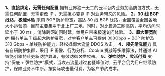 **1、直接绑定，无需任何配置**
   拥有业界独一无二的云平台内业务加高防包方式，无需任何配置，无需更改 IP ，无需担心变更 IP 对业务带来的风险。
**2、30 线 BGP 线路，极速体验**
    采用  BGP 防护带宽，高达 30 线 BGP 线路，全面覆盖全国各地大小运营商，目前主要集中于北上广三地。同时，对比普通三网高防，平均访问时延小于 30  ms ，消除跨网访问时延，给用户带来极速访问体验。
**3、超大带宽防护**
   拥有单点 T 级超大防护带宽，对单客户单点可提供 300Gbps + BGP 防护及  310 Gbps  + 单线防护能力，轻松抵御大流量 DDOS  攻击。
**4、领先清洗能力**
   具有自研防护集群，采用 IP 画像、行为分析、Cookie 挑战等多维算法，并通过  AI  智能引擎持续更新防护算法，有效防御各类攻击。
**5、弹性防护，灵活付费**
   支持“保底 + 弹性防护”模式，当攻击流量超过套餐峰值时，云平台仍为用户继续防护，保障业务不中断。按实际攻击量付费，为客户节约成本。